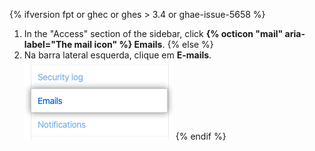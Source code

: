 {% ifversion fpt or ghec or ghes > 3.4 or ghae-issue-5658 %}
1. In the "Access" section of the sidebar, click **{% octicon "mail" aria-label="The mail icon" %} Emails**.
{% else %}
1. Na barra lateral esquerda, clique em **E-mails**. ![Aba de e-mails](/assets/images/help/settings/settings-sidebar-emails.png)
{% endif %}
